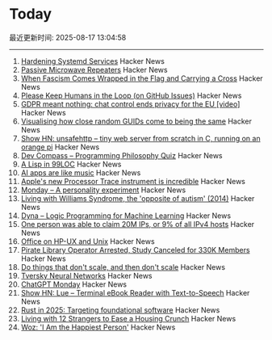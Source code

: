 # Today

最近更新时间: 2025-08-17 13:04:58

--- 
1. [Hardening Systemd Services](https://us.jlcarveth.dev/post/hardening-systemd.md) Hacker News
2. [Passive Microwave Repeaters](https://computer.rip/2025-08-16-passive-microwave-repeaters.html) Hacker News
3. [When Fascism Comes Wrapped in the Flag and Carrying a Cross](https://wisewolfmedia.substack.com/p/it-cant-happen-here-sinclair-lewis) Hacker News
4. [Please Keep Humans in the Loop (on GitHub Issues)](https://github.com/microsoft/vscode/issues/261976) Hacker News
5. [GDPR meant nothing: chat control ends privacy for the EU [video]](https://www.youtube.com/watch?v=3NyUgv6dpJc) Hacker News
6. [Visualising how close random GUIDs come to being the same](https://www.guidsmash.com) Hacker News
7. [Show HN: unsafehttp – tiny web server from scratch in C, running on an orange pi](http://unsafehttp.benren.au) Hacker News
8. [Dev Compass – Programming Philosophy Quiz](https://treeform.github.io/devcompas/) Hacker News
9. [A Lisp in 99LOC](https://github.com/Robert-van-Engelen/tinylisp) Hacker News
10. [AI apps are like music](https://aimode.substack.com/p/ai-apps-are-like-music) Hacker News
11. [Apple's new Processor Trace instrument is incredible](https://victorwynne.com/processor-trace-instrument/) Hacker News
12. [Monday – A personality experiment](https://chatgpt.com/g/g-67ec3b78892481918c89067962526695-monday) Hacker News
13. [Living with Williams Syndrome, the 'opposite of autism' (2014)](https://www.bbc.com/news/health-26888280) Hacker News
14. [Dyna – Logic Programming for Machine Learning](https://dyna.org/) Hacker News
15. [One person was able to claim 20M IPs, or 9% of all IPv4 hosts](https://lists.nanog.org/archives/list/nanog@lists.nanog.org/thread/MMCCEQKA4UPGGWFWEBWLYKHTYCAOQIZS/#MMCCEQKA4UPGGWFWEBWLYKHTYCAOQIZS) Hacker News
16. [Office on HP-UX and Unix](https://www.openpa.net/hp-ux_office.html) Hacker News
17. [Pirate Library Operator Arrested, Study Canceled for 330K Members](https://torrentfreak.com/pirate-library-operator-arrested-study-canceled-for-330k-members-250814/) Hacker News
18. [Do things that don't scale, and then don't scale](https://derwiki.medium.com/do-things-that-dont-scale-and-then-don-t-scale-9fd2cd7e2156) Hacker News
19. [Tversky Neural Networks](https://gonzoml.substack.com/p/tversky-neural-networks) Hacker News
20. [ChatGPT Monday](https://chatgpt.com/g/g-67ec3b78892481918c89067962526695-monday) Hacker News
21. [Show HN: Lue – Terminal eBook Reader with Text-to-Speech](https://github.com/superstarryeyes/lue) Hacker News
22. [Rust in 2025: Targeting foundational software](https://smallcultfollowing.com/babysteps/blog/2025/03/10/rust-2025-intro/) Hacker News
23. [Living with 12 Strangers to Ease a Housing Crunch](http://www.bloomberg.com/news/articles/2025-08-15/cohousing-in-europe-is-helping-ease-the-housing-crunch) Hacker News
24. [Woz: 'I Am the Happiest Person'](https://daringfireball.net/linked/2025/08/15/woz-on-slashdot) Hacker News
